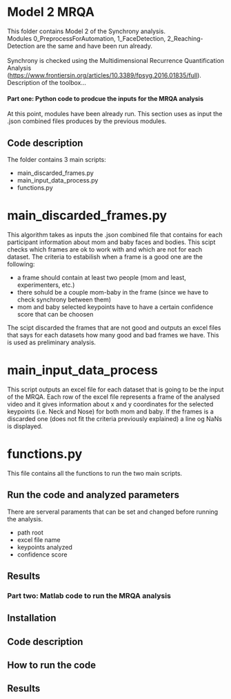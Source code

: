 # Model 2 MRQA
This folder contains Model 2 of the Synchrony analysis. <br>
Modules 0_PreprocessForAutomation, 1_FaceDetection, 2_Reaching-Detection are the same and have been run already.
<br><br>
Synchrony is checked using the Multidimensional Recurrence Quantification Analysis (https://www.frontiersin.org/articles/10.3389/fpsyg.2016.01835/full).
Description of the toolbox...

#### Part one: Python code to prodcue the inputs for the MRQA analysis ###
At this point, modules  have been already run.
This section uses as input the .json combined files produces by the previous modules.

## Code description ##
The folder contains 3 main scripts:
- main_discarded_frames.py
- main_input_data_process.py
- functions.py

# main_discarded_frames.py # 
This algorithm takes as inputs the .json combined file that contains for each participant information about mom and baby faces 
and bodies.
This scipt checks which frames are ok to work with and which are not for each dataset.
The criteria to estabilish when a frame is a good one are the following:
- a frame should contain at least two people (mom and least, experimenters, etc.)
- there sohuld be a couple mom-baby in the frame (since we have to check synchrony between them)
- mom and baby selected keypoints have to have a certain confidence score that can be choosen

The scipt discarded the frames that are not good and outputs an excel files that says for each datasets how many good and bad 
frames we have. This is used as preliminary analysis.

# main_input_data_process # 
This script outputs an excel file for each dataset that is going to be the input of the MRQA.
Each row of the excel file represents a frame of the analysed video and it gives information about x and y coordinates for the 
selected keypoints (i.e. Neck and Nose) for both mom and baby.
If the frames is a discarded one (does not fit the criteria previously explained) a line og NaNs is displayed.


# functions.py #
This file contains all the functions to run the two main scripts.


## Run the code and analyzed parameters ## 
There are serveral paraments that can be set and changed before running the analysis.
- path root
- excel file name
- keypoints analyzed
- confidence score


## Results ## 





### Part two: Matlab code to run the MRQA analysis ###

## Installation

## Code description ##

## How to run the code ## 

## Results ## 
